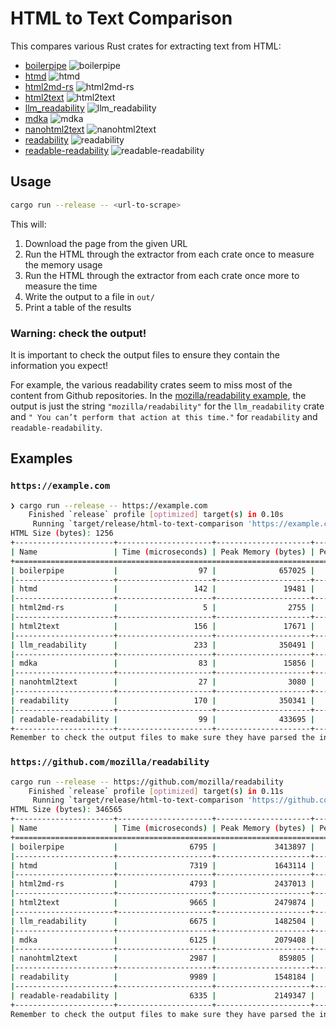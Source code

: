 # HTML to Text Comparison

This compares various Rust crates for extracting text from HTML:

- [boilerpipe](https://crates.io/crates/boilerpipe) ![boilerpipe](https://img.shields.io/crates/d/boilerpipe)
- [htmd](https://crates.io/crates/htmd) ![htmd](https://img.shields.io/crates/d/htmd)
- [html2md-rs](https://crates.io/crates/html2md-rs) ![html2md-rs](https://img.shields.io/crates/d/html2md-rs)
- [html2text](https://crates.io/crates/html2text) ![html2text](https://img.shields.io/crates/d/html2text)
- [llm_readability](https://crates.io/crates/llm_readability) ![llm_readability](https://img.shields.io/crates/d/llm_readability)
- [mdka](https://crates.io/crates/mdka) ![mdka](https://img.shields.io/crates/d/mdka)
- [nanohtml2text](https://crates.io/crates/nanohtml2text) ![nanohtml2text](https://img.shields.io/crates/d/nanohtml2text)
- [readability](https://crates.io/crates/readability) ![readability](https://img.shields.io/crates/d/readability)
- [readable-readability](https://crates.io/crates/readable-readability) ![readable-readability](https://img.shields.io/crates/d/readable-readability)

## Usage

```sh
cargo run --release -- <url-to-scrape>
```

This will:

1. Download the page from the given URL
2. Run the HTML through the extractor from each crate once to measure the memory usage
3. Run the HTML through the extractor from each crate once more to measure the time
4. Write the output to a file in `out/`
5. Print a table of the results

### Warning: check the output!

It is important to check the output files to ensure they contain the information you expect!

For example, the various readability crates seem to miss most of the content from Github repositories.
In the [mozilla/readability example](#https://github.com/mozilla/readability), the output is just the string `"mozilla/readability"` for the `llm_readability` crate and `" You can’t perform that action at this time."` for `readability` and `readable-readability`.

## Examples

### `https://example.com`

```sh
❯ cargo run --release -- https://example.com
    Finished `release` profile [optimized] target(s) in 0.10s
     Running `target/release/html-to-text-comparison 'https://example.com'`
HTML Size (bytes): 1256
+----------------------+---------------------+---------------------+-------------------------------+-----------------------+---------------------------------+---------------------+-------------+------------------------------+
| Name                 | Time (microseconds) | Peak Memory (bytes) | Peak Memory as % of HTML Size | Leaked Memory (bytes) | Leaked Memory as % of HTML Size | Output Size (bytes) | % Reduction | Output File                  |
+===============================================================================================================================================================================================================================+
| boilerpipe           |                  97 |              657025 |                     52310.91% |                331376 |                       26383.44% |                 171 | 86.39%      | out/boilerpipe.txt           |
|----------------------+---------------------+---------------------+-------------------------------+-----------------------+---------------------------------+---------------------+-------------+------------------------------|
| htmd                 |                 142 |               19481 |                      1551.04% |                    64 |                           5.10% |                 247 | 80.33%      | out/htmd.txt                 |
|----------------------+---------------------+---------------------+-------------------------------+-----------------------+---------------------------------+---------------------+-------------+------------------------------|
| html2md-rs           |                   5 |                2755 |                       219.35% |                     0 |                           0.00% |                   0 | 100.00%     | out/html2md-rs.txt           |
|----------------------+---------------------+---------------------+-------------------------------+-----------------------+---------------------------------+---------------------+-------------+------------------------------|
| html2text            |                 156 |               17671 |                      1406.93% |                     0 |                           0.00% |                 240 | 80.89%      | out/html2text.txt            |
|----------------------+---------------------+---------------------+-------------------------------+-----------------------+---------------------------------+---------------------+-------------+------------------------------|
| llm_readability      |                 233 |              350491 |                     27905.33% |                 41746 |                        3323.73% |                 189 | 84.95%      | out/llm_readability.txt      |
|----------------------+---------------------+---------------------+-------------------------------+-----------------------+---------------------------------+---------------------+-------------+------------------------------|
| mdka                 |                  83 |               15856 |                      1262.42% |                     0 |                           0.00% |                 241 | 80.81%      | out/mdka.txt                 |
|----------------------+---------------------+---------------------+-------------------------------+-----------------------+---------------------------------+---------------------+-------------+------------------------------|
| nanohtml2text        |                  27 |                3080 |                       245.22% |                     0 |                           0.00% |                 250 | 80.10%      | out/nanohtml2text.txt        |
|----------------------+---------------------+---------------------+-------------------------------+-----------------------+---------------------------------+---------------------+-------------+------------------------------|
| readability          |                 170 |              350341 |                     27893.39% |                 41688 |                        3319.11% |                 175 | 86.07%      | out/readability.txt          |
|----------------------+---------------------+---------------------+-------------------------------+-----------------------+---------------------------------+---------------------+-------------+------------------------------|
| readable-readability |                  99 |              433695 |                     34529.86% |                163578 |                       13023.73% |                 175 | 86.07%      | out/readable-readability.txt |
+----------------------+---------------------+---------------------+-------------------------------+-----------------------+---------------------------------+---------------------+-------------+------------------------------+
Remember to check the output files to make sure they have parsed the information you expect!
```

### `https://github.com/mozilla/readability`

```sh
cargo run --release -- https://github.com/mozilla/readability
    Finished `release` profile [optimized] target(s) in 0.11s
     Running `target/release/html-to-text-comparison 'https://github.com/mozilla/readability'`
HTML Size (bytes): 346565
+----------------------+---------------------+---------------------+-------------------------------+-----------------------+---------------------------------+---------------------+-------------+------------------------------+
| Name                 | Time (microseconds) | Peak Memory (bytes) | Peak Memory as % of HTML Size | Leaked Memory (bytes) | Leaked Memory as % of HTML Size | Output Size (bytes) | % Reduction | Output File                  |
+===============================================================================================================================================================================================================================+
| boilerpipe           |                6795 |             3413897 |                       985.07% |                362958 |                         104.73% |                 266 | 99.92%      | out/boilerpipe.txt           |
|----------------------+---------------------+---------------------+-------------------------------+-----------------------+---------------------------------+---------------------+-------------+------------------------------|
| htmd                 |                7319 |             1643114 |                       474.11% |                    64 |                           0.02% |               14071 | 95.94%      | out/htmd.txt                 |
|----------------------+---------------------+---------------------+-------------------------------+-----------------------+---------------------------------+---------------------+-------------+------------------------------|
| html2md-rs           |                4793 |             2437013 |                       703.19% |                     0 |                           0.00% |               17687 | 94.90%      | out/html2md-rs.txt           |
|----------------------+---------------------+---------------------+-------------------------------+-----------------------+---------------------------------+---------------------+-------------+------------------------------|
| html2text            |                9665 |             2479874 |                       715.56% |                     0 |                           0.00% |               28646 | 91.73%      | out/html2text.txt            |
|----------------------+---------------------+---------------------+-------------------------------+-----------------------+---------------------------------+---------------------+-------------+------------------------------|
| llm_readability      |                6675 |             1482504 |                       427.77% |                166599 |                          48.07% |                  19 | 99.99%      | out/llm_readability.txt      |
|----------------------+---------------------+---------------------+-------------------------------+-----------------------+---------------------------------+---------------------+-------------+------------------------------|
| mdka                 |                6125 |             2079408 |                       600.01% |                     0 |                           0.00% |                6895 | 98.01%      | out/mdka.txt                 |
|----------------------+---------------------+---------------------+-------------------------------+-----------------------+---------------------------------+---------------------+-------------+------------------------------|
| nanohtml2text        |                2987 |              859805 |                       248.09% |                     0 |                           0.00% |               18741 | 94.59%      | out/nanohtml2text.txt        |
|----------------------+---------------------+---------------------+-------------------------------+-----------------------+---------------------------------+---------------------+-------------+------------------------------|
| readability          |                9989 |             1548184 |                       446.72% |                232135 |                          66.98% |                  53 | 99.98%      | out/readability.txt          |
|----------------------+---------------------+---------------------+-------------------------------+-----------------------+---------------------------------+---------------------+-------------+------------------------------|
| readable-readability |                6335 |             2149347 |                       620.19% |                250318 |                          72.23% |                  53 | 99.98%      | out/readable-readability.txt |
+----------------------+---------------------+---------------------+-------------------------------+-----------------------+---------------------------------+---------------------+-------------+------------------------------+
Remember to check the output files to make sure they have parsed the information you expect!
```
